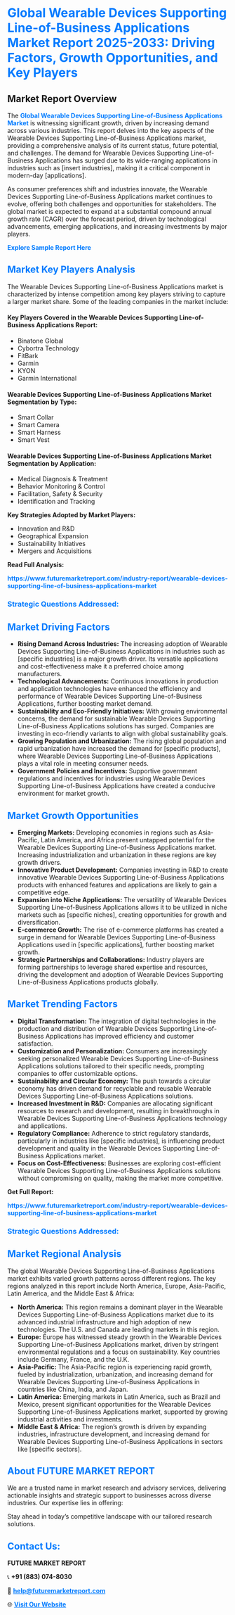 <h1 style="color: #007BFF;">Global Wearable Devices Supporting Line-of-Business Applications Market Report 2025-2033: Driving Factors, Growth Opportunities, and Key Players</h1>

<section id="overview">
<h2>Market Report Overview</h2>
<p>The <a href="https://www.futuremarketreport.com/industry-report/wearable-devices-supporting-line-of-business-applications-market" style="color: #007BFF; text-decoration: none;"><strong>Global Wearable Devices Supporting Line-of-Business Applications Market</strong></a> is witnessing significant growth, driven by increasing demand across various industries. This report delves into the key aspects of the Wearable Devices Supporting Line-of-Business Applications market, providing a comprehensive analysis of its current status, future potential, and challenges. The demand for Wearable Devices Supporting Line-of-Business Applications has surged due to its wide-ranging applications in industries such as [insert industries], making it a critical component in modern-day [applications].</p>
<p>As consumer preferences shift and industries innovate, the Wearable Devices Supporting Line-of-Business Applications market continues to evolve, offering both challenges and opportunities for stakeholders. The global market is expected to expand at a substantial compound annual growth rate (CAGR) over the forecast period, driven by technological advancements, emerging applications, and increasing investments by major players.</p>
</section>

<section id="overview">
<p><a href="https://www.futuremarketreport.com/request-sample/reportId=34664" style="color: #007BFF; text-decoration: none;"><strong>Explore Sample Report Here</strong></a></p>
</section>

<section id="key-players">
<h2 style="color: #007BFF;">Market Key Players Analysis</h2>
<p>The Wearable Devices Supporting Line-of-Business Applications market is characterized by intense competition among key players striving to capture a larger market share. Some of the leading companies in the market include:</p>
<h4>Key Players Covered in the Wearable Devices Supporting Line-of-Business Applications Report:</h4>
<ul><li>Binatone Global</li><li>Cybortra Technology</li><li>FitBark</li><li>Garmin</li><li>KYON</li><li>Garmin International</li></ul>
<h4>Wearable Devices Supporting Line-of-Business Applications Market Segmentation by Type:</h4>
<ul><li>Smart Collar</li><li>Smart Camera</li><li>Smart Harness</li><li>Smart Vest</li></ul>

<h4>Wearable Devices Supporting Line-of-Business Applications Market Segmentation by Application:</h4>
<ul><li>Medical Diagnosis &amp; Treatment</li><li>Behavior Monitoring &amp; Control</li><li>Facilitation, Safety &amp; Security</li><li>Identification and Tracking</li></ul>
<p><strong>Key Strategies Adopted by Market Players:</strong></p>
<ul>
<li>Innovation and R&D</li>
<li>Geographical Expansion</li>
<li>Sustainability Initiatives</li>
<li>Mergers and Acquisitions</li>
</ul>
</section>

<section>
<p><strong>Read Full Analysis: </strong></p><a href="https://www.futuremarketreport.com/industry-report/wearable-devices-supporting-line-of-business-applications-market" style="color: #007BFF; text-decoration: none;"><strong>https://www.futuremarketreport.com/industry-report/wearable-devices-supporting-line-of-business-applications-market</strong></a>
<h3 style="color: #007BFF;">Strategic Questions Addressed:</h3>
</section>

<section id="driving-factors">
<h2 style="color: #007BFF;">Market Driving Factors</h2>
<ul>
<li><strong>Rising Demand Across Industries:</strong> The increasing adoption of Wearable Devices Supporting Line-of-Business Applications in industries such as [specific industries] is a major growth driver. Its versatile applications and cost-effectiveness make it a preferred choice among manufacturers.</li>
<li><strong>Technological Advancements:</strong> Continuous innovations in production and application technologies have enhanced the efficiency and performance of Wearable Devices Supporting Line-of-Business Applications, further boosting market demand.</li>
<li><strong>Sustainability and Eco-Friendly Initiatives:</strong> With growing environmental concerns, the demand for sustainable Wearable Devices Supporting Line-of-Business Applications solutions has surged. Companies are investing in eco-friendly variants to align with global sustainability goals.</li>
<li><strong>Growing Population and Urbanization:</strong> The rising global population and rapid urbanization have increased the demand for [specific products], where Wearable Devices Supporting Line-of-Business Applications plays a vital role in meeting consumer needs.</li>
<li><strong>Government Policies and Incentives:</strong> Supportive government regulations and incentives for industries using Wearable Devices Supporting Line-of-Business Applications have created a conducive environment for market growth.</li>
</ul>
</section>

<section id="growth-opportunities">
<h2 style="color: #007BFF;">Market Growth Opportunities</h2>
<ul>
<li><strong>Emerging Markets:</strong> Developing economies in regions such as Asia-Pacific, Latin America, and Africa present untapped potential for the Wearable Devices Supporting Line-of-Business Applications market. Increasing industrialization and urbanization in these regions are key growth drivers.</li>
<li><strong>Innovative Product Development:</strong> Companies investing in R&D to create innovative Wearable Devices Supporting Line-of-Business Applications products with enhanced features and applications are likely to gain a competitive edge.</li>
<li><strong>Expansion into Niche Applications:</strong> The versatility of Wearable Devices Supporting Line-of-Business Applications allows it to be utilized in niche markets such as [specific niches], creating opportunities for growth and diversification.</li>
<li><strong>E-commerce Growth:</strong> The rise of e-commerce platforms has created a surge in demand for Wearable Devices Supporting Line-of-Business Applications used in [specific applications], further boosting market growth.</li>
<li><strong>Strategic Partnerships and Collaborations:</strong> Industry players are forming partnerships to leverage shared expertise and resources, driving the development and adoption of Wearable Devices Supporting Line-of-Business Applications products globally.</li>
</ul>
</section>

<section id="trending-factors">
<h2 style="color: #007BFF;">Market Trending Factors</h2>
<ul>
<li><strong>Digital Transformation:</strong> The integration of digital technologies in the production and distribution of Wearable Devices Supporting Line-of-Business Applications has improved efficiency and customer satisfaction.</li>
<li><strong>Customization and Personalization:</strong> Consumers are increasingly seeking personalized Wearable Devices Supporting Line-of-Business Applications solutions tailored to their specific needs, prompting companies to offer customizable options.</li>
<li><strong>Sustainability and Circular Economy:</strong> The push towards a circular economy has driven demand for recyclable and reusable Wearable Devices Supporting Line-of-Business Applications solutions.</li>
<li><strong>Increased Investment in R&D:</strong> Companies are allocating significant resources to research and development, resulting in breakthroughs in Wearable Devices Supporting Line-of-Business Applications technology and applications.</li>
<li><strong>Regulatory Compliance:</strong> Adherence to strict regulatory standards, particularly in industries like [specific industries], is influencing product development and quality in the Wearable Devices Supporting Line-of-Business Applications market.</li>
<li><strong>Focus on Cost-Effectiveness:</strong> Businesses are exploring cost-efficient Wearable Devices Supporting Line-of-Business Applications solutions without compromising on quality, making the market more competitive.</li>
</ul>
</section>

<section>
<p><strong>Get Full Report: </strong></p><a href="https://www.futuremarketreport.com/industry-report/wearable-devices-supporting-line-of-business-applications-market" style="color: #007BFF; text-decoration: none;"><strong>https://www.futuremarketreport.com/industry-report/wearable-devices-supporting-line-of-business-applications-market</strong></a>
<h3 style="color: #007BFF;">Strategic Questions Addressed:</h3>
</section>


<section id="regional-analysis">
<h2 style="color: #007BFF;">Market Regional Analysis</h2>
<p>The global Wearable Devices Supporting Line-of-Business Applications market exhibits varied growth patterns across different regions. The key regions analyzed in this report include North America, Europe, Asia-Pacific, Latin America, and the Middle East & Africa:</p>
<ul>
<li><strong>North America:</strong> This region remains a dominant player in the Wearable Devices Supporting Line-of-Business Applications market due to its advanced industrial infrastructure and high adoption of new technologies. The U.S. and Canada are leading markets in this region.</li>
<li><strong>Europe:</strong> Europe has witnessed steady growth in the Wearable Devices Supporting Line-of-Business Applications market, driven by stringent environmental regulations and a focus on sustainability. Key countries include Germany, France, and the U.K.</li>
<li><strong>Asia-Pacific:</strong> The Asia-Pacific region is experiencing rapid growth, fueled by industrialization, urbanization, and increasing demand for Wearable Devices Supporting Line-of-Business Applications in countries like China, India, and Japan.</li>
<li><strong>Latin America:</strong> Emerging markets in Latin America, such as Brazil and Mexico, present significant opportunities for the Wearable Devices Supporting Line-of-Business Applications market, supported by growing industrial activities and investments.</li>
<li><strong>Middle East & Africa:</strong> The region’s growth is driven by expanding industries, infrastructure development, and increasing demand for Wearable Devices Supporting Line-of-Business Applications in sectors like [specific sectors].</li>
</ul>
</section>

<footer>
<h2 style="color: #007BFF;">About FUTURE MARKET REPORT</h2>
<p>We are a trusted name in market research and advisory services, delivering actionable insights and strategic support to businesses across diverse industries. Our expertise lies in offering:</p>

<p>Stay ahead in today’s competitive landscape with our tailored research solutions.</p>

<h2 style="color: #007BFF;">Contact Us:</h2>
<p><strong>FUTURE MARKET REPORT</strong></p>
<p>📞 <strong>+91 (883) 074-8030</strong></p>
<p>📧 <strong><a href="mailto:help@futuremarketreport.com" style="color: #007BFF;">help@futuremarketreport.com</a></strong></p>
<p>🌐 <strong><a href="https://www.futuremarketreport.com/" style="color: #007BFF;">Visit Our Website</a></strong></p>
</footer>